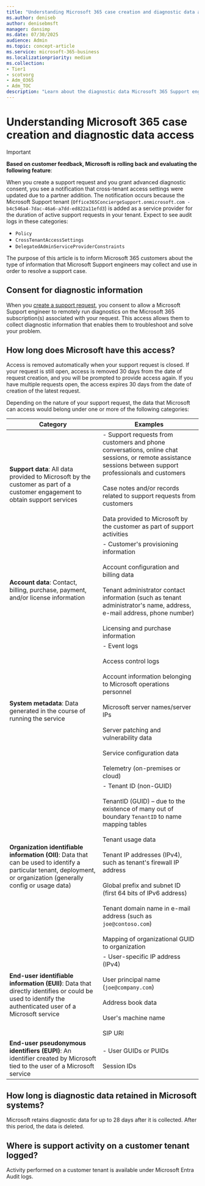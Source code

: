 ```yaml
---
title: "Understanding Microsoft 365 case creation and diagnostic data access"
ms.author: deniseb
author: denisebmsft
manager: dansimp
ms.date: 07/30/2025
audience: Admin
ms.topic: concept-article
ms.service: microsoft-365-business
ms.localizationpriority: medium
ms.collection:
- Tier1
- scotvorg
- Adm_O365
- Adm_TOC
description: "Learn about the diagnostic data Microsoft 365 Support engineers access to resolve support cases, including consent, data categories, retention periods, and logging details."
---
```


# Understanding Microsoft 365 case creation and diagnostic data access

> [!IMPORTANT]
> **Based on customer feedback, Microsoft is rolling back and evaluating the following feature**:
> 
> When you create a support request and you grant advanced diagnostic consent, you see a notification that cross-tenant access settings were updated due to a partner addition. The notification occurs because the Microsoft Support tenant (`Office365ConciergeSupport.onmicrosoft.com - b4c546a4-7dac-46a6-a7dd-ed822a11efd3`) is added as a service provider for the duration of active support requests in your tenant. Expect to see audit logs in these categories:
> 
> - `Policy`
> - `CrossTenantAccessSettings`
> - `DelegatedAdminServiceProviderConstraints`

The purpose of this article is to inform Microsoft 365 customers about the type of information that Microsoft Support engineers may collect and use in order to resolve a support case.

## Consent for diagnostic information

When you [create a support request](get-help-support.md), you consent to allow a Microsoft Support engineer to remotely run diagnostics on the Microsoft 365 subscription(s) associated with your request. This access allows them to collect diagnostic information that enables them to troubleshoot and solve your problem.

## How long does Microsoft have this access?

Access is removed automatically when your support request is closed. If your request is still open, access is removed 30 days from the date of request creation, and you will be prompted to provide access again. If you have multiple requests open, the access expires 30 days from the date of creation of the latest request.

Depending on the nature of your support request, the data that Microsoft can access would belong under one or more of the following categories:

| Category | Examples |
|--|--|
| **Support data**: All data provided to Microsoft by the customer as part of a customer engagement to obtain support services | - Support requests from customers and phone conversations, online chat sessions, or remote assistance sessions between support professionals and customers<br/><br/> Case notes and/or records related to support requests from customers<br/><br/>Data provided to Microsoft by the customer as part of support activities |
| **Account data**: Contact, billing, purchase, payment, and/or license information | - Customer's provisioning information<br/><br/>Account configuration and billing data<br/><br/>Tenant administrator contact information (such as tenant administrator's name, address, e-mail address, phone number)<br/><br/>Licensing and purchase information |
| **System metadata**: Data generated in the course of running the service | - Event logs<br/><br/>Access control logs<br/><br/>Account information belonging to Microsoft operations personnel<br/><br/>Microsoft server names/server IPs<br/><br/>Server patching and vulnerability data<br/><br/>Service configuration data<br/><br/>Telemetry (on-premises or cloud) |
| **Organization identifiable information (OII)**: Data that can be used to identify a particular tenant, deployment, or organization (generally config or usage data) | - Tenant ID (non-GUID)<br/><br/>TenantID (GUID) – due to the existence of many out of boundary `TenantID` to name mapping tables<br/><br/>Tenant usage data<br/><br/>Tenant IP addresses (IPv4), such as tenant's firewall IP address<br/><br/>Global prefix and subnet ID (first 64 bits of IPv6 address)<br/><br/>Tenant domain name in e-mail address (such as `joe@contoso.com`)<br/><br/>Mapping of organizational GUID to organization |
| **End-user identifiable information (EUII)**: Data that directly identifies or could be used to identify the authenticated user of a Microsoft service | - User-specific IP address (IPv4)<br/><br/>User principal name (`joe@company.com`)<br/><br/>Address book data<br/><br/>User's machine name<br/><br/>SIP URI |
| **End-user pseudonymous identifiers (EUPI)**: An identifier created by Microsoft tied to the user of a Microsoft service | - User GUIDs or PUIDs<br/><br/>Session IDs |

## How long is diagnostic data retained in Microsoft systems?

Microsoft retains diagnostic data for up to 28 days after it is collected. After this period, the data is deleted.

## Where is support activity on a customer tenant logged?

Activity performed on a customer tenant is available under Microsoft Entra Audit logs.

